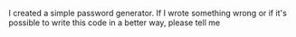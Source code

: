 I created a simple password generator.
If I wrote something wrong or if it's possible to write this code in a better way, please tell me
